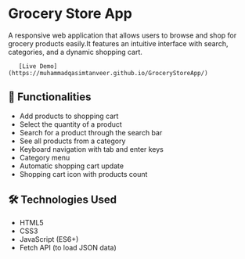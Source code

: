 # Grocery Store App

A responsive web application that allows users to browse and shop for grocery products easily.It features an intuitive interface with search, categories, and a dynamic shopping cart.

       [Live Demo](https://muhammadqasimtanveer.github.io/GroceryStoreApp/)

## 🚀 Functionalities

- Add products to shopping cart
- Select the quantity of a product
- Search for a product through the search bar
- See all products from a category
- Keyboard navigation with tab and enter keys
- Category menu
- Automatic shopping cart update
- Shopping cart icon with products count

## 🛠️ Technologies Used

- HTML5
- CSS3
- JavaScript (ES6+)
- Fetch API (to load JSON data)

